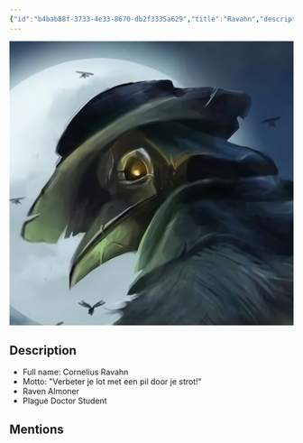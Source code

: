 ```yaml
---
{"id":"b4bab88f-3733-4e33-8670-db2f3335a629","title":"Ravahn","description":"Cornelius Ravahn.","isActivePartyMember":true,"isAlive":true,"publish":true,"date_created":"Saturday, January 14th 2023, 10:36:53 am","date_modified":"Saturday, April 13th 2024, 11:50:07 pm","cssclasses":["mado-heading"],"path":"Tabletop/Campaigns/And A Thousand Years More/Characters/Party/Ravahn.md","permalink":"/tabletop/campaigns/and-a-thousand-years-more/characters/party/ravahn/","PassFrontmatter":true}
---
```



![Media/IronClaw/Polaroid/Banner-Ravahn-polaroid.png|200](../../../../../Media/IronClaw/Polaroid/Banner-Ravahn-polaroid.png)

## Description

- Full name: Cornelius Ravahn
- Motto: "Verbeter je lot met een pil door je strot!"
- Raven Almoner
- Plague Doctor Student

## Mentions


